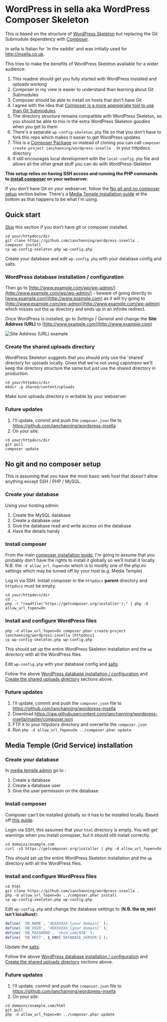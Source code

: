 # WordPress in sella aka WordPress Composer Skeleton

This is based on the structure of [WordPress Skeleton](https://github.com/markjaquith/WordPress-Skeleton) but replacing the Git Submodule dependency with [Composer](https://getcomposer.org/).

In sella is Italian for 'in the saddle' and was initially used for <http://insella.co.uk>.

This tries to make the benefits of WordPress Skeleton available for a wider audience:

1. This readme should get you fully started with WordPress installed and uploads working
1. Composer in my view is easier to understand than learning about Git Submodules
1. Composer should be able to install on hosts that don't have Git
1. I agree with the idea that [Composer is a more appropriate tool to use than Git Submodules](https://roots.io/using-composer-with-wordpress/)
1. The directory structure remains compatible with WordPress Skeleton, so you should be able to mix in the extra WordPress Skeleton goodies when you get to them
1. There's a separate `wp-config-skeleton.php` file so that you don't have to fork this repo which makes it easier to get WordPress updates
1. This is a [Composer Package](https://packagist.org/packages/ianchanning/wordpress-insella) so instead of cloning you can call `composer create-project ianchanning/wordpress-insella .` in your httpdocs directory
1. It still encourages local development with the `local-config.php` file and allows all the other great stuff you can do with WordPress-Skeleton

**This setup relies on having SSH access and running the PHP commands to [install composer](https://getcomposer.org/doc/00-intro.md#installation-linux-unix-osx) on your webserver.**

If you don't have Git on your webserver, follow the [No git and no composer setup](#no-git-and-no-composer-setup) section below. There's a [Media Temple installation guide](#media-temple-grid-service-installation) at the bottom as that happens to be what I'm using.

## Quick start
[Skip](#no-git-and-no-composer-setup) this section if you don't have git or composer installed.

```shell
cd your/httpdocs/dir
git clone https://github.com/ianchanning/wordpress-insella .
composer install
cp wp-config-skeleton.php wp-config.php
```
Create your database and edit `wp-config.php` with your database config and salts.

### WordPress database installation / configuration

Then go to [http://www.example.com/wp/wp-admin/](http://www.example.com/wp/wp-admin/) - beware of going directly to [www.example.com](http://www.example.com) as it will try going to [http://www.example.com/wp-admin](http://www.example.com/wp-admin) which misses out the `wp` directory and ends up in an infinite redirect.

Once WordPress is installed, go to *Settings | General* and change the **Site Address (URL)** to [http://www.example.com](http://www.example.com)

![Site Address (URL) example](https://dl.dropboxusercontent.com/u/7765571/github/wordpress-insella/site_address.png)

### Create the shared uploads directory

WordPress Skeleton suggests that you should only use the 'shared' directory for uploads locally. Given that we're not using capistrano we'll keep the directory structure the same but just use the shared directory in production.

```shell
cd your/httpdocs/dir
mkdir -p shared/content/uploads
```

Make sure uploads directory is writable by your webserver.

### Future updates

1. I'll update, commit and push the `composer.json` file to https://github.com/ianchanning/wordpress-insella
2. On your site:

```shell
cd your/httpdocs/dir
git pull
composer update
```

## No git and no composer setup

This is assuming that you have the most basic web host that doesn't allow anything except SSH / PHP / MySQL.

### Create your database

Using your hosting admin:

1. Create the MySQL database
2. Create a database user
3. Give the database read and write access on the database
4. Have the details handy

### Install composer

From the main [composer installation guide](https://getcomposer.org/doc/00-intro.md#installation-linux-unix-osx), I'm going to assume that you probably don't have the rights to install it globally so we'll install it locally. N.B. the `-d allow_url_fopen=On` which is to modify one of the php.ini settings which may be turned off by your host (e.g. Media Temple)

Log in via SSH. Install composer in the `httpdocs` **parent** directory and `httpdocs` must be empty.

```shell
cd your/httpdocs/dir
cd ..
php -r "readfile('https://getcomposer.org/installer');" | php -d allow_url_fopen=On
```

### Install and configure WordPress files

```shell
php -d allow_url_fopen=On composer.phar create-project ianchanning/wordpress-insella [httpdocs]
cp wp-config-skeleton.php wp-config.php
```

This should set up the entire WordPress Skeleton installation and the `wp` directory with all the WordPress files.

Edit `wp-config.php` with your database config and [salts](https://api.wordpress.org/secret-key/1.1/salt/).

Follow the above [WordPress database installation / configuration](#wordpress-database-installation--configuration) and [Create the shared uploads directory](#create-the-shared-uploads-directory) sections above.

### Future updates

1. I'll update, commit and push the `composer.json` file to <https://github.com/ianchanning/wordpress-insella>
1. Download <https://raw.githubusercontent.com/ianchanning/wordpress-insella/master/composer.json>
1. FTP it to your httpdocs directory and overwrite the `composer.json`
1. Run `php -d allow_url_fopen=On ../composer.phar update`

## Media Temple (Grid Service) installation

### Create your database

In [media temple admin](https://ac.mediatemple.net/home.mt) go to :

1. Create a database
2. Create a database user
3. Give the user permission on the database

### Install composer

Composer can't be installed globally so it has to be installed locally. Based off [this guide](http://www.neontsunami.com/posts/installing-composer-and-laravel-4-on-media-temple-%28gs%29):

Login via SSH, this assumes that your `html` directory is empty. You will get warnings when you install comopser, but it should still install correctly.

```shell
cd domains/example.com
curl -sS https://getcomposer.org/installer | php -d allow_url_fopen=On
```

This should set up the entire WordPress Skeleton installation and the `wp` directory with all the WordPress files.

### Install and configure WordPress files

```shell
cd html
git clone https://github.com/ianchanning/wordpress-insella .
php -d allow_url_fopen=On ../composer.phar install
cp wp-config-skeleton.php wp-config.php
```

Edit `wp-config.php` and change the database settings to (**N.B. the `DB_HOST` isn't localhost**):

```php
define( 'DB_NAME', 'dbXXXXXX_[your domain]' );
define( 'DB_USER', 'dbXXXXXX_[your domain]' );
define( 'DB_PASSWORD', 'xkcd.com/936' );
define( 'DB_HOST', $_ENV['DATABASE_SERVER'] );
```

Update the [salts](https://api.wordpress.org/secret-key/1.1/salt/).

Follow the above [WordPress database installation / configuration](#wordpress-database-installation--configuration) and [Create the shared uploads directory](#create-the-shared-uploads-directory) sections above.

### Future updates

1. I'll update, commit and push the `composer.json` file to https://github.com/ianchanning/wordpress-insella
2. On your site:

```shell
cd domains/example.com/html
git pull
php -d allow_url_fopen=On ../composer.phar update
```
